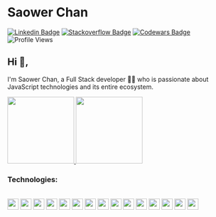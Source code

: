 # Saower Chan
[![Linkedin Badge](https://img.shields.io/badge/-danielobara-blue?style=flat-square&logo=Linkedin&logoColor=white&link=https://www.linkedin.com/in/danielobara/)](https://www.linkedin.com/in/danielobara/)
[![Stackoverflow Badge](https://img.shields.io/badge/-Stackoverflow-4CA143?style=flat-square&logo=Stackoverflow&logoColor=white&link=https://stackoverflow.com/users/10564639/daniel-obara)](https://stackoverflow.com/users/10564639/daniel-obara)
[![Codewars Badge](https://www.codewars.com/users/TsutomuObara/badges/micro)](https://www.codewars.com/users/TsutomuObara/badges/micro)
![Profile Views](https://komarev.com/ghpvc/?username=your-github-username&color=green)

## Hi 👋, 
I'm Saower Chan, a Full Stack developer 👨‍💻 who is passionate about JavaScript technologies and its entire ecosystem. 

<p align="justify">
  <a href="https://github.com/saower/github-readme-stats">
    <img
      height="150"
      src="https://github-readme-stats.vercel.app/api?username=saower&count_private=true&show_icons=true&custom_title=Github%20Status&show=issues&theme=radical"
    />
  </a>
   <a href="https://github.com/saower/github-readme-stats">
    <img
      height="150"
      src="https://github-readme-stats.vercel.app/api/top-langs/?username=saower&layout=compact&theme=radical" />
  </a>  
</p>

### Technologies:
<div style="display: inline_block"><br>
  <code><img height="25" src="https://cdn.jsdelivr.net/gh/devicons/devicon/icons/javascript/javascript-original.svg"></code>
  <code><img height="25" src="https://cdn.jsdelivr.net/gh/devicons/devicon/icons/typescript/typescript-original.svg"></code>
  <code><img height="25" src="https://cdn.jsdelivr.net/gh/devicons/devicon/icons/html5/html5-original.svg"></code>
  <code><img height="25" src="https://cdn.jsdelivr.net/gh/devicons/devicon/icons/css3/css3-original.svg"></code>
  <code><img height="25" src="https://cdn.jsdelivr.net/gh/devicons/devicon/icons/react/react-original.svg"></code>
  <code><img height="25" src="https://cdn.jsdelivr.net/gh/devicons/devicon/icons/redux/redux-original.svg"></code>
  <code><img height="25" src="https://cdn.jsdelivr.net/gh/devicons/devicon/icons/tailwindcss/tailwindcss-plain.svg"></code>
  <code><img height="25" src="https://cdn.jsdelivr.net/gh/devicons/devicon/icons/sass/sass-original.svg"></code>
  <code><img height="25" src="https://cdn.jsdelivr.net/gh/devicons/devicon/icons/materialui/materialui-original.svg"></code>
  <code><img height="25" src="https://cdn.jsdelivr.net/gh/devicons/devicon/icons/nodejs/nodejs-original.svg"></code>
  <code><img height="25" src="https://cdn.jsdelivr.net/gh/devicons/devicon/icons/sequelize/sequelize-original.svg"></code>
  <code><img height="25" src="https://cdn.jsdelivr.net/gh/devicons/devicon/icons/nestjs/nestjs-plain.svg"></code>
  <code><img height="25" src="https://cdn.jsdelivr.net/gh/devicons/devicon/icons/postgresql/postgresql-original.svg"></code>
  <code><img height="25" src="https://cdn.jsdelivr.net/gh/devicons/devicon/icons/docker/docker-original.svg"></code>
  <code><img height="25" src="https://cdn.jsdelivr.net/gh/devicons/devicon/icons/linux/linux-original.svg"></code>
</div>
